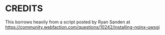 # CREDITS

This borrows heavily from a script posted by Ryan Sanden at 
https://community.webfaction.com/questions/10242/installing-nginx-uwsgi
